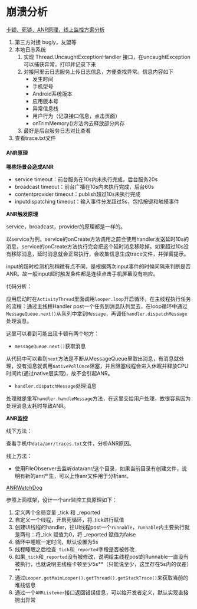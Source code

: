 # 崩溃分析

[卡顿、死锁、ANR原理，线上监控方案分析](https://www.jianshu.com/p/df257ff1bfec)



1. 第三方对接  bugly，友盟等
2. 本地日志系统
   1. 实现 Thread.UncaughtExceptionHandler 接口，在uncaughtException可以捕获异常，打印并记录下来
   2. 对接阿里云日志服务上传日志信息，方便查找异常。信息内容如下
      * 发生时间
      * 手机型号
      * Android系统版本
      * 应用版本号
      * 异常信息栈
      * 用户行为（记录接口信息，点击页面）
      * onTrimMemory()方法内去释放部分内存
   3. 最好是后台服务日志对比查看
3. 查看trace.txt文件



#### ANR原理

**哪些场景会造成ANR**

* service timeout：前台服务在10s内未执行完成，后台服务20s
* broadcast timeout：前台广播在10s内未执行完成，后台60s
* contentprovider timeout：publish超过10s未执行完成
* inputdispatching timeout：输入事件分发超过5s，包括按键和触摸事件



**ANR触发原理**

service，broadcast，provider的原理都是一样的。

以service为例，service的onCreate方法调用之前会使用handler发送延时10s的消息，service的onCreate方法执行完会把这个延时消息移除掉。如果超过10s没有移除消息，延时消息就会正常执行，会收集信息生成trace文件，并弹窗提示。

input的超时检测机制稍微有点不同，是根据两次input事件的时候间隔来判断是否ANR。故一般input超时触发条件都是连续点击手机屏幕没有响应。

代码分析：

应用启动时在`ActivityThread`里面调用`looper.loop`开启循环，在主线程执行任务的流程：通过主线程Handler post一个任务到消息队列里去，在loop循环中通过`MessageQueue.next()`从队列中拿到`Message`，再调任`handler.dispatchMessage`处理消息。

这里可以看到可能出现卡顿有两个地方：

* `messageQueue.next()`获取消息

从代码中可以看到`next`方法是不断从MessageQueue里取出消息，有消息就处理，没有消息就调用`nativePollOnce`阻塞，并且阻塞线程会进入休眠并释放CPU时间片(通过native层实现)，故不会引起ANR。

* `handler.dispatchMessage`处理消息

处理就是重写`handler.handleMessage`方法，在这里交给用户处理，故很容易因为处理消息太耗时导致ANR。



**ANR监控**

线下方法：

查看手机中`data/anr/traces.txt`文件，分析ANR原因。

线上方法：

* 使用FileObserver去监听data/anr/这个目录，如果当前目录有创建文件，说明有新的anr产生，可以上传anr文件用于分析anr。

[ANRWatchDog](https://github.com/SalomonBrys/ANR-WatchDog/)

参照上面框架，设计一个anr监控工具原理如下：

1. 定义两个全局变量 _tick 和 _reported 
2. 自定义一个线程，开启死循环，将_tick进行赋值
3. 创建UI线程的handler，往UI线程post一个`runnable`，`runnable`内主要执行就是两句：将_tick 赋值为0，将 _reported 赋值为false
4. 循环中睡眠一定时间，默认设置为5s
5. 线程睡眠之后检查`_tick`和`_reported`字段是否被修改
6. 如果`_tick`和`_reported`没有被修改，说明给主线程post的Runnable一直没有被执行，也就说明主线程卡顿至少5s**（只能说至少，这里存在5s内的误差）**
7. 通过`Looper.getMainLooper().getThread().getStackTrace()`来获取当前的堆栈信息
8. 通过一个`ANRListener`接口返回错误信息，可以给开发者定义，默认实现直接抛出异常
